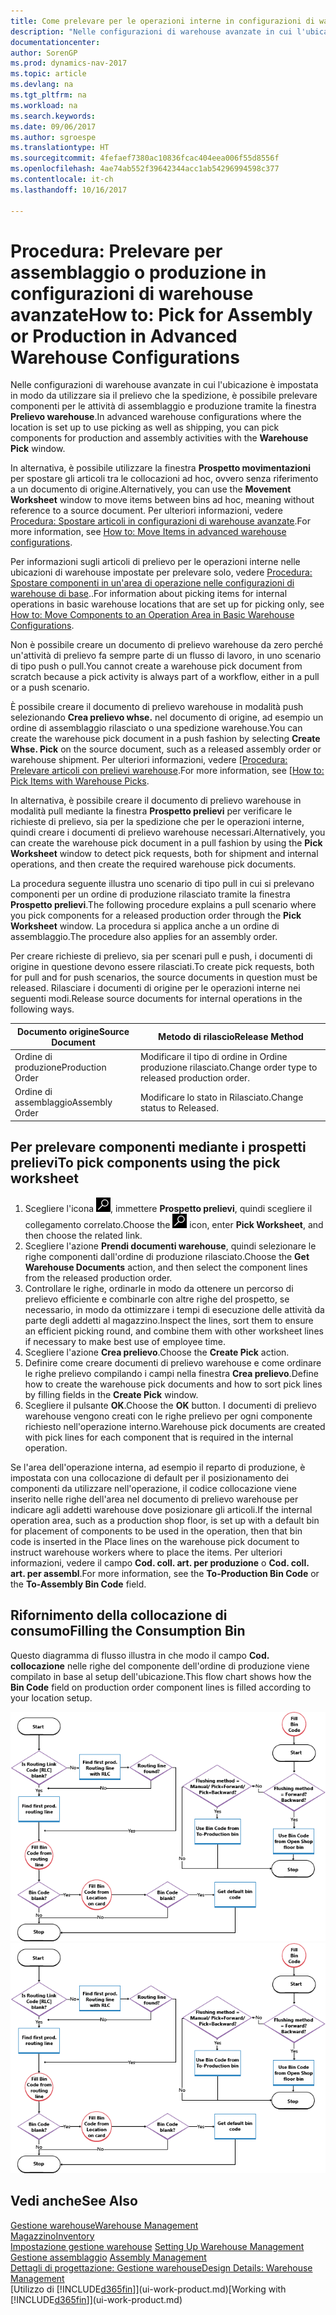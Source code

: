 ```yaml
---
title: Come prelevare per le operazioni interne in configurazioni di warehouse avanzate
description: "Nelle configurazioni di warehouse avanzate in cui l'ubicazione è impostata in modo da utilizzare sia il prelievo che la spedizione, è possibile prelevare componenti per le attività di assemblaggio e produzione tramite la finestra **Prelievo warehouse**."
documentationcenter: 
author: SorenGP
ms.prod: dynamics-nav-2017
ms.topic: article
ms.devlang: na
ms.tgt_pltfrm: na
ms.workload: na
ms.search.keywords: 
ms.date: 09/06/2017
ms.author: sgroespe
ms.translationtype: HT
ms.sourcegitcommit: 4fefaef7380ac10836fcac404eea006f55d8556f
ms.openlocfilehash: 4ae74ab552f39642344acc1ab54296994598c377
ms.contentlocale: it-ch
ms.lasthandoff: 10/16/2017

---
```

# <a name="how-to-pick-for-assembly-or-production-in-advanced-warehouse-configurations"></a><span data-ttu-id="08f31-103">Procedura: Prelevare per assemblaggio o produzione in configurazioni di warehouse avanzate</span><span class="sxs-lookup"><span data-stu-id="08f31-103">How to: Pick for Assembly or Production in Advanced Warehouse Configurations</span></span>
<span data-ttu-id="08f31-104">Nelle configurazioni di warehouse avanzate in cui l'ubicazione è impostata in modo da utilizzare sia il prelievo che la spedizione, è possibile prelevare componenti per le attività di assemblaggio e produzione tramite la finestra **Prelievo warehouse**.</span><span class="sxs-lookup"><span data-stu-id="08f31-104">In advanced warehouse configurations where the location is set up to use picking as well as shipping, you can pick components for production and assembly activities with the **Warehouse Pick** window.</span></span>  

<span data-ttu-id="08f31-105">In alternativa, è possibile utilizzare la finestra **Prospetto movimentazioni** per spostare gli articoli tra le collocazioni ad hoc, ovvero senza riferimento a un documento di origine.</span><span class="sxs-lookup"><span data-stu-id="08f31-105">Alternatively, you can use the **Movement Worksheet** window to move items between bins ad hoc, meaning without reference to a source document.</span></span> <span data-ttu-id="08f31-106">Per ulteriori informazioni, vedere [Procedura: Spostare articoli in configurazioni di warehouse avanzate](warehouse-how-to-move-items-in-advanced-warehousing.md).</span><span class="sxs-lookup"><span data-stu-id="08f31-106">For more information, see [How to: Move Items in advanced warehouse configurations](warehouse-how-to-move-items-in-advanced-warehousing.md).</span></span>  

<span data-ttu-id="08f31-107">Per informazioni sugli articoli di prelievo per le operazioni interne nelle ubicazioni di warehouse impostate per prelevare solo, vedere [Procedura: Spostare componenti in un'area di operazione nelle configurazioni di warehouse di base](warehouse-how-to-move-components-to-an-operation-area-in-basic-warehousing.md)..</span><span class="sxs-lookup"><span data-stu-id="08f31-107">For information about picking items for internal operations in basic warehouse locations that are set up for picking only, see [How to: Move Components to an Operation Area in Basic Warehouse Configurations](warehouse-how-to-move-components-to-an-operation-area-in-basic-warehousing.md).</span></span>  

<span data-ttu-id="08f31-108">Non è possibile creare un documento di prelievo warehouse da zero perché un'attività di prelievo fa sempre parte di un flusso di lavoro, in uno scenario di tipo push o pull.</span><span class="sxs-lookup"><span data-stu-id="08f31-108">You cannot create a warehouse pick document from scratch because a pick activity is always part of a workflow, either in a pull or a push scenario.</span></span>  

<span data-ttu-id="08f31-109">È possibile creare il documento di prelievo warehouse in modalità push selezionando **Crea prelievo whse.** nel documento di origine, ad esempio un ordine di assemblaggio rilasciato o una spedizione warehouse.</span><span class="sxs-lookup"><span data-stu-id="08f31-109">You can create the warehouse pick document in a push fashion by selecting **Create Whse. Pick** on the source document, such as a released assembly order or warehouse shipment.</span></span> <span data-ttu-id="08f31-110">Per ulteriori informazioni, vedere [[Procedura: Prelevare articoli con prelievi warehouse](warehouse-how-to-pick-items-for-warehouse-shipment.md).</span><span class="sxs-lookup"><span data-stu-id="08f31-110">For more information, see [[How to: Pick Items with Warehouse Picks](warehouse-how-to-pick-items-for-warehouse-shipment.md).</span></span>  

<span data-ttu-id="08f31-111">In alternativa, è possibile creare il documento di prelievo warehouse in modalità pull mediante la finestra **Prospetto prelievi** per verificare le richieste di prelievo, sia per la spedizione che per le operazioni interne, quindi creare i documenti di prelievo warehouse necessari.</span><span class="sxs-lookup"><span data-stu-id="08f31-111">Alternatively, you can create the warehouse pick document in a pull fashion by using the **Pick Worksheet** window to detect pick requests, both for shipment and internal operations, and then create the required warehouse pick documents.</span></span>  

<span data-ttu-id="08f31-112">La procedura seguente illustra uno scenario di tipo pull in cui si prelevano componenti per un ordine di produzione rilasciato tramite la finestra **Prospetto prelievi**.</span><span class="sxs-lookup"><span data-stu-id="08f31-112">The following procedure explains a pull scenario where you pick components for a released production order through the **Pick Worksheet** window.</span></span> <span data-ttu-id="08f31-113">La procedura si applica anche a un ordine di assemblaggio.</span><span class="sxs-lookup"><span data-stu-id="08f31-113">The procedure also applies for an assembly order.</span></span>  

<span data-ttu-id="08f31-114">Per creare richieste di prelievo, sia per scenari pull e push, i documenti di origine in questione devono essere rilasciati.</span><span class="sxs-lookup"><span data-stu-id="08f31-114">To create pick requests, both for pull and for push scenarios, the source documents in question must be released.</span></span> <span data-ttu-id="08f31-115">Rilasciare i documenti di origine per le operazioni interne nei seguenti modi.</span><span class="sxs-lookup"><span data-stu-id="08f31-115">Release source documents for internal operations in the following ways.</span></span>  

|<span data-ttu-id="08f31-116">Documento origine</span><span class="sxs-lookup"><span data-stu-id="08f31-116">Source Document</span></span>|<span data-ttu-id="08f31-117">Metodo di rilascio</span><span class="sxs-lookup"><span data-stu-id="08f31-117">Release Method</span></span>|  
|---------------------|--------------------|  
|<span data-ttu-id="08f31-118">Ordine di produzione</span><span class="sxs-lookup"><span data-stu-id="08f31-118">Production Order</span></span>|<span data-ttu-id="08f31-119">Modificare il tipo di ordine in Ordine produzione rilasciato.</span><span class="sxs-lookup"><span data-stu-id="08f31-119">Change order type to released production order.</span></span>|  
|<span data-ttu-id="08f31-120">Ordine di assemblaggio</span><span class="sxs-lookup"><span data-stu-id="08f31-120">Assembly Order</span></span>|<span data-ttu-id="08f31-121">Modificare lo stato in Rilasciato.</span><span class="sxs-lookup"><span data-stu-id="08f31-121">Change status to Released.</span></span>|  

## <a name="to-pick-components-using-the-pick-worksheet"></a><span data-ttu-id="08f31-122">Per prelevare componenti mediante i prospetti prelievi</span><span class="sxs-lookup"><span data-stu-id="08f31-122">To pick components using the pick worksheet</span></span>  
1.  <span data-ttu-id="08f31-123">Scegliere l'icona ![Cerca pagina o report](media/ui-search/search_small.png "Cerca pagina o report"), immettere **Prospetto prelievi**, quindi scegliere il collegamento correlato.</span><span class="sxs-lookup"><span data-stu-id="08f31-123">Choose the ![Search for Page or Report](media/ui-search/search_small.png "Search for Page or Report icon") icon, enter **Pick Worksheet**, and then choose the related link.</span></span>  
2.  <span data-ttu-id="08f31-124">Scegliere l'azione **Prendi documenti warehouse**, quindi selezionare le righe componenti dall'ordine di produzione rilasciato.</span><span class="sxs-lookup"><span data-stu-id="08f31-124">Choose the **Get Warehouse Documents** action, and then select the component lines from the released production order.</span></span>  
3.  <span data-ttu-id="08f31-125">Controllare le righe, ordinarle in modo da ottenere un percorso di prelievo efficiente e combinarle con altre righe del prospetto, se necessario, in modo da ottimizzare i tempi di esecuzione delle attività da parte degli addetti al magazzino.</span><span class="sxs-lookup"><span data-stu-id="08f31-125">Inspect the lines, sort them to ensure an efficient picking round, and combine them with other worksheet lines if necessary to make best use of employee time.</span></span>  
4.  <span data-ttu-id="08f31-126">Scegliere l'azione **Crea prelievo**.</span><span class="sxs-lookup"><span data-stu-id="08f31-126">Choose the **Create Pick** action.</span></span>  
5.  <span data-ttu-id="08f31-127">Definire come creare documenti di prelievo warehouse e come ordinare le righe prelievo compilando i campi nella finestra **Crea prelievo**.</span><span class="sxs-lookup"><span data-stu-id="08f31-127">Define how to create the warehouse pick documents and how to sort pick lines by filling fields in the **Create Pick** window.</span></span>  
6.  <span data-ttu-id="08f31-128">Scegliere il pulsante **OK**.</span><span class="sxs-lookup"><span data-stu-id="08f31-128">Choose the **OK** button.</span></span> <span data-ttu-id="08f31-129">I documenti di prelievo warehouse vengono creati con le righe prelievo per ogni componente richiesto nell'operazione interno.</span><span class="sxs-lookup"><span data-stu-id="08f31-129">Warehouse pick documents are created with pick lines for each component that is required in the internal operation.</span></span>  

<span data-ttu-id="08f31-130">Se l'area dell'operazione interna, ad esempio il reparto di produzione, è impostata con una collocazione di default per il posizionamento dei componenti da utilizzare nell'operazione, il codice collocazione viene inserito nelle righe dell'area nel documento di prelievo warehouse per indicare agli addetti warehouse dove posizionare gli articoli.</span><span class="sxs-lookup"><span data-stu-id="08f31-130">If the internal operation area, such as a production shop floor, is set up with a default bin for placement of components to be used in the operation, then that bin code is inserted in the Place lines on the warehouse pick document to instruct warehouse workers where to place the items.</span></span> <span data-ttu-id="08f31-131">Per ulteriori informazioni, vedere il campo **Cod. coll. art. per produzione** o **Cod. coll. art. per assembl**.</span><span class="sxs-lookup"><span data-stu-id="08f31-131">For more information, see the **To-Production Bin Code** or the **To-Assembly Bin Code** field.</span></span>

## <a name="filling-the-consumption-bin"></a><span data-ttu-id="08f31-132">Rifornimento della collocazione di consumo</span><span class="sxs-lookup"><span data-stu-id="08f31-132">Filling the Consumption Bin</span></span>
<span data-ttu-id="08f31-133">Questo diagramma di flusso illustra in che modo il campo **Cod. collocazione** nelle righe del componente dell'ordine di produzione viene compilato in base al setup dell'ubicazione.</span><span class="sxs-lookup"><span data-stu-id="08f31-133">This flow chart shows how the **Bin Code** field on production order component lines is filled according to your location setup.</span></span>

<span data-ttu-id="08f31-134">![Diagramma di flusso collocazione](media/binflow.png "BinFlow")</span><span class="sxs-lookup"><span data-stu-id="08f31-134">![Bin flow chart](media/binflow.png "BinFlow")</span></span>  

## <a name="see-also"></a><span data-ttu-id="08f31-135">Vedi anche</span><span class="sxs-lookup"><span data-stu-id="08f31-135">See Also</span></span>
[<span data-ttu-id="08f31-136">Gestione warehouse</span><span class="sxs-lookup"><span data-stu-id="08f31-136">Warehouse Management</span></span>](warehouse-manage-warehouse.md)  
[<span data-ttu-id="08f31-137">Magazzino</span><span class="sxs-lookup"><span data-stu-id="08f31-137">Inventory</span></span>](inventory-manage-inventory.md)  
<span data-ttu-id="08f31-138">[Impostazione gestione warehouse](warehouse-setup-warehouse.md)   </span><span class="sxs-lookup"><span data-stu-id="08f31-138">[Setting Up Warehouse Management](warehouse-setup-warehouse.md)   </span></span>  
<span data-ttu-id="08f31-139">[Gestione assemblaggio](assembly-assemble-items.md)  </span><span class="sxs-lookup"><span data-stu-id="08f31-139">[Assembly Management](assembly-assemble-items.md)  </span></span>  
[<span data-ttu-id="08f31-140">Dettagli di progettazione: Gestione warehouse</span><span class="sxs-lookup"><span data-stu-id="08f31-140">Design Details: Warehouse Management</span></span>](design-details-warehouse-management.md)  
<span data-ttu-id="08f31-141">[Utilizzo di [!INCLUDE[d365fin](includes/d365fin_md.md)]](ui-work-product.md)</span><span class="sxs-lookup"><span data-stu-id="08f31-141">[Working with [!INCLUDE[d365fin](includes/d365fin_md.md)]](ui-work-product.md)</span></span>

